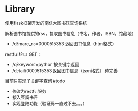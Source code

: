 # Library

使用flask框架开发的南信大图书馆查询系统

解析图书馆提供的rss，提取图书信息（书名，作者，ISBN，馆藏地）

- /d?marc_no=0000515353 返回图书信息（html格式）

restful 接口
GET：
- /q?keyword=python 按关键字返回
- /detail/0000515353 返回图书信息（json格式） 待完善

目前只实现了关键字查询
#todo
- 修改为restful服务
- 接入豆瓣书评
- 实现登陆功能（验证码一直过不去。。。）
